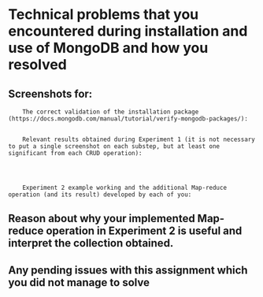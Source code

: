 
# Technical problems that you encountered during installation and use of MongoDB and how you resolved


## Screenshots for:

        The correct validation of the installation package (https://docs.mongodb.com/manual/tutorial/verify-mongodb-packages/):
        

        Relevant results obtained during Experiment 1 (it is not necessary to put a single screenshot on each substep, but at least one significant from each CRUD operation):
        
        
        

        Experiment 2 example working and the additional Map-reduce operation (and its result) developed by each of you:
        
        

## Reason about why your implemented Map-reduce operation in Experiment 2 is useful and interpret the collection obtained.



## Any pending issues with this assignment which you did not manage to solve
